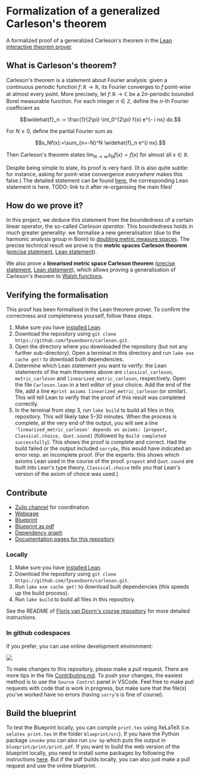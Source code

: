 # Formalization of a generalized Carleson's theorem
A formalized proof of a generalized Carleson's theorem in the [Lean interactive theorem prover](https://lean-lang.org/).

## What is Carleson's theorem?

Carleson's theorem is a statement about Fourier analysis: given a continuous periodic function $f\colon ℝ\to ℝ$, its Fourier converges to $f$ point-wise at almost every point.
More precisely, let $f\colon\mathbb{R}\to \mathbb{C}$ be a $2\pi$-periodic bounded Borel measurable function.
For each integer $n\in\mathbb{Z}$, define the $n$-th Fourier coefficient as
```math
\widehat{f}_n := \frac{1}{2\pi} \int_0^{2\pi} f(x) e^{- i nx} dx.
```
For $N\geq 0$, define the partial Fourier sum as
```math
s_Nf(x):=\sum_{n=-N}^N \widehat{f}_n e^{i nx}.
```
Then Carleson's theorem states $\lim_{N\to\infty} s_N f(x) = f(x)$ for almost all $x\in\mathbb{R}$.

Despite being simple to state, its proof is very hard. (It is also quite subtle: for instance, asking for point-wise convergence *everywhere* makes this false.)
The detailed statement can be found [here](https://florisvandoorn.com/carleson/blueprint/sect0001.html#classical-carleson),
the corresponding Lean statement is here. TODO: link to it after re-organising the main files!

## How do we prove it?

In this project, we deduce this statement from the boundedness of a certain linear operator, the so-called *Carleson operator*.
This boundedness holds in much greater generality: we formalise a new generalisation (due to the harmonic analysis group in Bonn) to [doubling metric measure spaces](https://florisvandoorn.com/carleson/docs/Carleson/ToMathlib/DoublingMeasure.html#MeasureTheory.DoublingMeasure).
The precise technical result we prove is the **metric spaces Carleson theorem** ([precise statement](https://florisvandoorn.com/carleson/blueprint/sect0001.html#metric-space-Carleson), [Lean statement](https://florisvandoorn.com/carleson/docs/Carleson/MetricCarleson/Main.html#metric_carleson)).

We also prove a **linearised metric space Carleson theorem** ([precise statement](https://florisvandoorn.com/carleson/blueprint/sect0001.html#linearised-metric-Carleson), [Lean statement](https://florisvandoorn.com/carleson/docs/Carleson/MetricCarleson/Linearized.html#linearized_metric_carleson)),
which allows proving a generalisation of Carleson's theorem to [Walsh functions](https://en.wikipedia.org/wiki/Walsh_function).

## Verifying the formalisation

This proof has been formalised in the Lean theorem prover.
To confirm the correctness and completeness yourself, follow these steps.
1. Make sure you have [installed Lean](https://leanprover-community.github.io/get_started.html).
2. Download the repository using `git clone https://github.com/fpvandoorn/carleson.git`.
3. Open the directory where you downloaded the repository (but not any further sub-directory). Open a terminal in this directory and run `lake exe cache get!` to download built dependencies.
4. Determine which Lean statement you want to verify: the Lean statements of the main theorems above are `classical_carleson`, `metric_carleson` and `linearized_metric_carleson`, respectively.
Open the file `Carleson.lean` in a text editor of your choice. Add the end of the file, add a line `#print axioms linearized_metric_carleson` (or similar). This will tell Lean to verify that the proof of this result was completed correctly.
5. In the terminal from step 3, run `lake build` to build all files in this repository. This will likely take 5-30 minutes.
When the process is complete, at the very end of the output, you will see a line `'linearized_metric_carleson' depends on axioms: [propext, Classical.choice, Quot.sound]` (followed by `Build completed successfully`).
This shows the proof is complete and correct. Had the build failed or the output included `sorryAx`, this would have indicated an error resp. an incomplete proof.
(For the experts: this shows which axioms Lean used in the course of the proof. `propext` and `Quot.sound` are built into Lean's type theory, `Classical.choice` tells you that Lean's version of the axiom of choice was used.)

## Contribute

* [Zulip channel](https://leanprover.zulipchat.com/#narrow/stream/442935-Carleson) for coordination
* [Webpage](https://florisvandoorn.com/carleson/)
* [Blueprint](https://florisvandoorn.com/carleson/blueprint/)
* [Blueprint as pdf](https://florisvandoorn.com/carleson/blueprint.pdf)
* [Dependency graph](https://florisvandoorn.com/carleson/blueprint/dep_graph_document.html)
* [Documentation pages for this repository](https://florisvandoorn.com/carleson/docs/)

### Locally

1. Make sure you have [installed Lean](https://leanprover-community.github.io/get_started.html).
2. Download the repository using `git clone https://github.com/fpvandoorn/carleson.git`.
3. Run `lake exe cache get!` to download built dependencies (this speeds up the build process).
4. Run `lake build` to build all files in this repository.

See the README of [Floris van Doorn's course repository](https://github.com/fpvandoorn/LeanCourse24) for more detailed instructions.

### In github codespaces

If you prefer, you can use online development environment:

<a href="https://codespaces.new/fpvandoorn/carleson"><img src="https://github.com/codespaces/badge.svg"/></a>

To make changes to this repository, please make a pull request. There are more tips in the file [Contributing.md](https://github.com/fpvandoorn/carleson/blob/master/CONTRIBUTING.md). To push your changes, the easiest method is to use the `Source Control` panel in VSCode.
Feel free to make pull requests with code that is work in progress, but make sure that the file(s)
you've worked have no errors (having `sorry`'s is fine of course).

## Build the blueprint

To test the Blueprint locally, you can compile `print.tex` using XeLaTeX (i.e. `xelatex print.tex` in the folder `blueprint/src`). If you have the Python package `invoke` you can also run `inv bp` which puts the output in `blueprint/print/print.pdf`.
If you want to build the web version of the blueprint locally, you need to install some packages by following the instructions [here](https://pypi.org/project/leanblueprint/). But if the pdf builds locally, you can also just make a pull request and use the online blueprint.
